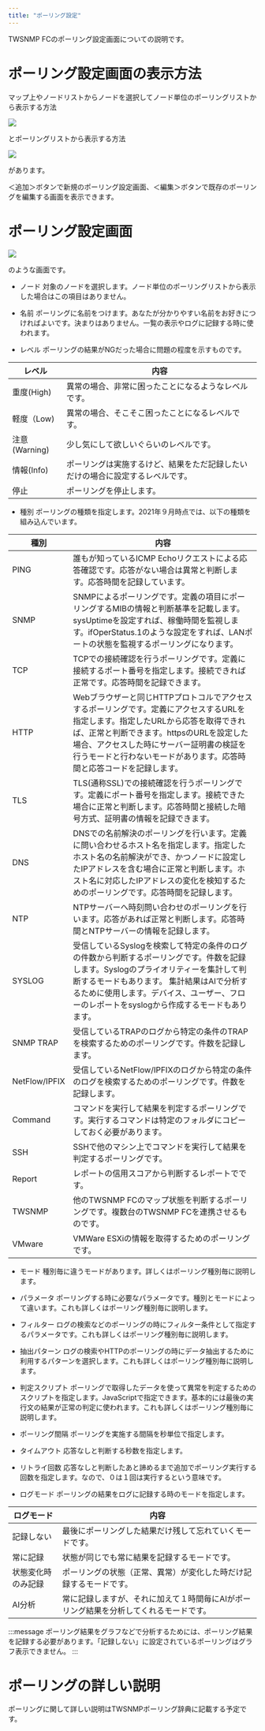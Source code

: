```yaml
---
title: "ポーリング設定"
---
```



TWSNMP FCのポーリング設定画面についての説明です。


# ポーリング設定画面の表示方法

マップ上やノードリストからノードを選択してノード単位のポーリングリストから表示する方法

![](/images/books/twlogaian-manual/picture_pc_8f065895ab7ee232d9280890c634ceba.png)

とポーリングリストから表示する方法

![](/images/books/twlogaian-manual/picture_pc_3e534ecdd5e723727f0d9abeeab3a192.png)

があります。

＜追加＞ボタンで新規のポーリング設定画面、＜編集＞ボタンで既存のポーリングを編集する画面を表示できます。

# ポーリング設定画面

![](/images/books/twlogaian-manual/picture_pc_d62cdd7e5a34c14c81ee6777dabe90be.png)

のような画面です。

- ノード
対象のノードを選択します。ノード単位のポーリングリストから表示した場合はこの項目はありません。

- 名前
ポーリングに名前をつけます。あなたが分かりやすい名前をお好きにつければよいです。決まりはありません。一覧の表示やログに記録する時に使われます。

- レベル
ポーリングの結果がNGだった場合に問題の程度を示すものです。

|レベル|内容|
|----|----|
|重度(High)|異常の場合、非常に困ったことになるようなレベルです。|
|軽度（Low)|異常の場合、そこそこ困ったことになるレベルです。|
|注意(Warning)|少し気にして欲しいぐらいのレベルです。|
|情報(Info)|ポーリングは実施するけど、結果をただ記録したいだけの場合に設定するレベルです。|
|停止|ポーリングを停止します。|

- 種別
ポーリングの種類を指定します。2021年９月時点では、以下の種類を組み込んでいます。

|種別|内容|
|----|----|
|PING|誰もが知っているICMP Echoリクエストによる応答確認です。応答がない場合は異常と判断します。応答時間を記録しています。|
|SNMP|SNMPによるポーリングです。定義の項目にポーリングするMIBの情報と判断基準を記載します。sysUptimeを設定すれば、稼働時間を監視します。ifOperStatus.1のような設定をすれば、LANポートの状態を監視するポーリングになります。|
|TCP|TCPでの接続確認を行うポーリングです。定義に接続するポート番号を指定します。接続できれば正常です。応答時間を記録できます。|
|HTTP|Webブラウザーと同じHTTPプロトコルでアクセスするポーリングです。定義にアクセスするURLを指定します。指定したURLから応答を取得できれば、正常と判断できます。httpsのURLを設定した場合、アクセスした時にサーバー証明書の検証を行うモードと行わないモードがあります。応答時間と応答コードを記録します。|
|TLS|TLS(通称SSL)での接続確認を行うポーリングです。定義にポート番号を指定します。接続できた場合に正常と判断します。応答時間と接続した暗号方式、証明書の情報を記録できます。|
|DNS|DNSでの名前解決のポーリングを行います。定義に問い合わせるホスト名を指定します。指定したホスト名の名前解決ができ、かつノードに設定したIPアドレスを含む場合に正常と判断します。ホスト名に対応したIPアドレスの変化を検知するためのポーリングです。応答時間を記録します。|
|NTP|NTPサーバーへ時刻問い合わせのポーリングを行います。応答があれば正常と判断します。応答時間とNTPサーバーの情報を記録します。|
|SYSLOG|受信しているSyslogを検索して特定の条件のログの件数から判断するポーリングです。件数を記録します。Syslogのプライオリティーを集計して判断するモードもあります。 集計結果はAIで分析するために使用します。デバイス、ユーザー、フローのレポートをsyslogから作成するモードもあります。|
|SNMP TRAP|受信しているTRAPのログから特定の条件のTRAPを検索するためのポーリングです。件数を記録します。|
|NetFlow/IPFIX|受信しているNetFlow/IPFIXのログから特定の条件のログを検索するためのポーリングです。件数を記録します。|
|Command|コマンドを実行して結果を判定するポーリングです。実行するコマンドは特定のフォルダにコピーしておく必要があります。|
|SSH|SSHで他のマシン上でコマンドを実行して結果を判定するポーリングです。|
|Report|レポートの信用スコアから判断するレポートでです。|
|TWSNMP|他のTWSNMP FCのマップ状態を判断するポーリングです。複数台のTWSNMP FCを連携させるものです。|
|VMware|VMWare ESXiの情報を取得するためのポーリングです。|

- モード
種別毎に違うモードがあります。詳しくはポーリング種別毎に説明します。

- パラメータ
ポーリングする時に必要なパラメータです。種別とモードによって違います。これも詳しくはポーリング種別毎に説明します。

- フィルター
ログの検索などのポーリングの時にフィルター条件として指定するパラメータです。これも詳しくはポーリング種別毎に説明します。

- 抽出パターン
ログの検索やHTTPのポーリングの時にデータ抽出するために利用するパターンを選択します。これも詳しくはポーリング種別毎に説明します。

- 判定スクリプト
ポーリングで取得したデータを使って異常を判定するためのスクリプトを指定します。JavaScriptで指定できます。基本的には最後の実行文の結果が正常の判定に使われます。これも詳しくはポーリング種別毎に説明します。

- ポーリング間隔
ポーリングを実施する間隔を秒単位で指定します。

- タイムアウト
応答なしと判断する秒数を指定します。

- リトライ回数
応答なしと判断したあと諦めるまで追加でポーリング実行する回数を指定します。なので、０は１回は実行するという意味です。

- ログモード
ポーリングの結果をログに記録する時のモードを指定します。

|ログモード|内容|
|----|----|
|記録しない|最後にポーリングした結果だけ残して忘れていくモードです。|
|常に記録|状態が同じでも常に結果を記録するモードです。|
|状態変化時のみ記録|ポーリングの状態（正常、異常）が変化した時だけ記録するモードです。|
|AI分析|常に記録しますが、それに加えて１時間毎にAIがポーリング結果を分析してくれるモードです。|

:::message
ポーリング結果をグラフなどで分析するためには、ポーリング結果を記録する必要があります。「記録しない」に設定されているポーリングはグラフ表示できません。
:::

# ポーリングの詳しい説明

ポーリングに関して詳しい説明はTWSNMPポーリング辞典に記載する予定です。